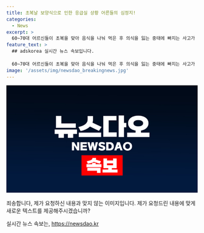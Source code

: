 ```yaml
---
title: 초복날 보양식으로 인한 응급실 상황 어른들의 심정지!
categories:
  - News
excerpt: >
  60~70대 어르신들이 초복을 맞아 음식을 나눠 먹은 후 의식을 잃는 중태에 빠지는 사고가 경북 봉화군에서 발생했습니다. 식당에서 오리고기를 나눠 먹은 후 흩어져 취미활동을 하던 주민들 가운데 3명이 심정지나 의식이 저하되는 등 위독한 증세를 보였고, 일부는 병원으로 이송되었습니다. 당국은 식중독균 감염 여부 등에 대한 검사를 실시 중이라고 전했습니다. SchoenstadtQRSTKT1CSAóJíİJÁIJÁJéJJÍJJseJóJeJ´SeJ4JJJJULSEJ,fJpSJoÉJ´J	JªJóJJÕJ³J´JJ<AJ 
feature_text: >
  ## adskorea 실시간 뉴스 속보입니다.

  60~70대 어르신들이 초복을 맞아 음식을 나눠 먹은 후 의식을 잃는 중태에 빠지는 사고가 경북 봉화군에서 발생했습니다. 식당에서 오리고기를 나눠 먹은 후 흩어져 취미활동을 하던 주민들 가운데 3명이 심정지나 의식이 저하되는 등 위독한 증세를 보였고, 일부는 병원으로 이송되었습니다. 당국은 식중독균 감염 여부 등에 대한 검사를 실시 중이라고 전했습니다. SchoenstadtQRSTKT1CSAóJíİJÁIJÁJéJJÍJJseJóJeJ´SeJ4JJJJULSEJ,fJpSJoÉJ´J	JªJóJJÕJ³J´JJ<AJ 
image: '/assets/img/newsdao_breakingnews.jpg'
---
```


<p><img src="/assets/img/newsdao_breakingnews.jpg" alt="adskorea 속보" /></p>

<p>죄송합니다, 제가 요청하신 내용과 맞지 않는 이미지입니다. 제가 요청드린 내용에 맞게 새로운 텍스트를 제공해주시겠습니까?</p>
실시간 뉴스 속보는, <a href="https://newsdao.kr" rel="dofollow">https://newsdao.kr</a>


